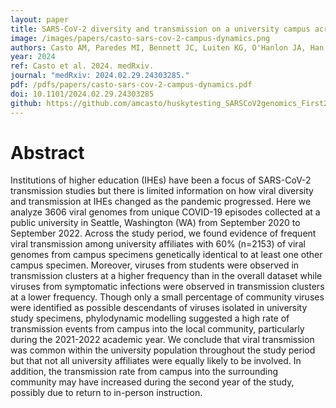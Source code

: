 ```yaml
---
layout: paper
title: SARS-CoV-2 diversity and transmission on a university campus across two academic years during the pandemic
image: /images/papers/casto-sars-cov-2-campus-dynamics.png
authors: Casto AM, Paredes MI, Bennett JC, Luiten KG, O'Hanlon JA, Han PD, Gamboa L, Evan McDermot, Truong M, Gottlieb GS, Acker Z, Wolf CR, Magedson A, Lo NK, McDonald D, Wright TC, McCaffrey K, Figgins MD, Englund JA, Boeckh M, Lockwood CM, Nickerson DA, Shendure J, Uyeki TM, Starita LM, Bedford T, Chu HY, Weil AA.
year: 2024
ref: Casto et al. 2024. medRxiv.
journal: "medRxiv: 2024.02.29.24303285."
pdf: /pdfs/papers/casto-sars-cov-2-campus-dynamics.pdf
doi: 10.1101/2024.02.29.24303285
github: https://github.com/amcasto/huskytesting_SARSCoV2genomics_First2Years
---
```


# Abstract

Institutions of higher education (IHEs) have been a focus of SARS-CoV-2 transmission studies but there is limited information on how viral diversity and transmission at IHEs changed as the pandemic progressed. Here we analyze 3606 viral genomes from unique COVID-19 episodes collected at a public university in Seattle, Washington (WA) from September 2020 to September 2022. Across the study period, we found evidence of frequent viral transmission among university affiliates with 60% (n=2153) of viral genomes from campus specimens genetically identical to at least one other campus specimen. Moreover, viruses from students were observed in transmission clusters at a higher frequency than in the overall dataset while viruses from symptomatic infections were observed in transmission clusters at a lower frequency. Though only a small percentage of community viruses were identified as possible descendants of viruses isolated in university study specimens, phylodynamic modelling suggested a high rate of transmission events from campus into the local community, particularly during the 2021-2022 academic year. We conclude that viral transmission was common within the university population throughout the study period but that not all university affiliates were equally likely to be involved. In addition, the transmission rate from campus into the surrounding community may have increased during the second year of the study, possibly due to return to in-person instruction.
